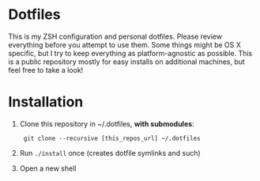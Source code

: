 # Dotfiles

This is my ZSH configuration and personal dotfiles. Please review everything before you attempt to use them. Some things might be OS X specific, but I try to keep everything as platform-agnostic as possible. This is a public repository mostly for easy installs on additional machines, but feel free to take a look!

# Installation

1. Clone this repository in ~/.dotfiles, **with submodules**:

        git clone --recursive [this_repos_url] ~/.dotfiles

2. Run `./install` once (creates dotfile symlinks and such)

3. Open a new shell
